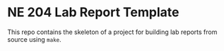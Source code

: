 # NE 204 Lab Report Template

This repo contains the skeleton of a project for building lab reports from 
source using `make`.
